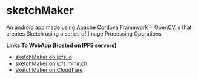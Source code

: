 # sketchMaker

An android app made using Apache Cordova Framework + OpenCV.js that creates Sketch using a series of Image Processing Operations

**Links To WebApp (Hosted on IPFS servers)**
- [sketchMaker on ipfs.io](http://ipfs.io/ipfs/QmWyR3vZ1jx1EnwrRaGHEvwPcbkbzuGT9q242zLRNSj9fw)
- [sketchMaker on ipfs.mihir.ch](https://ipfs.mihir.ch/ipfs/QmWyR3vZ1jx1EnwrRaGHEvwPcbkbzuGT9q242zLRNSj9fw)
- [sketchMaker on Cloudflare](https://cloudflare-ipfs.com/ipfs/QmWyR3vZ1jx1EnwrRaGHEvwPcbkbzuGT9q242zLRNSj9fw)
